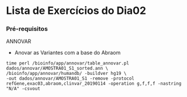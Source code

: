 # Lista de Exercícios do Dia02
### Pré-requisitos
ANNOVAR

* Anovar as Variantes com a base do Abraom
```
time perl /bioinfo/app/annovar/table_annovar.pl dados/annovar/AMOSTRA01_S1_sorted.ann \
/bioinfo/app/annovar/humandb/ -buildver hg19 \
-out dados/annovar/AMOSTRA01_S1 -remove -protocol refGene,exac03,abraom,clinvar_20190114 -operation g,f,f,f -nastring "N/A" -csvout
```
